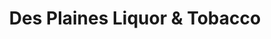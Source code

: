 ---
title: "Des Plaines Liquor & Tobacco"
url: /des-plaines/des-plaines-liquor-and-tobacco/
shop: alcohol
---